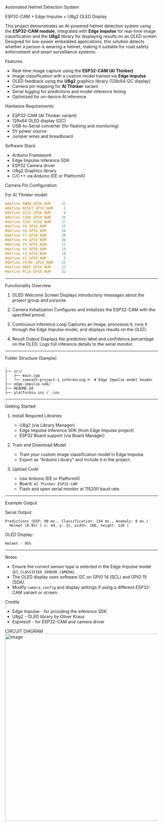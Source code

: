 



Automated Helmet Detection System

ESP32-CAM + Edge Impulse + U8g2 OLED Display

This project demonstrates an AI-powered helmet detection system using the **ESP32-CAM module**, integrated with **Edge Impulse** for real-time image classification and the **U8g2** library for displaying results on an OLED screen. Designed for low-power embedded applications, this solution detects whether a person is wearing a helmet, making it suitable for road safety enforcement and smart surveillance systems.



 Features

* Real-time image capture using the **ESP32-CAM (AI Thinker)**
* Image classification with a custom model trained via **Edge Impulse**
* OLED feedback using the **U8g2** graphics library (128x64 I2C display)
* Camera pin mapping for **AI Thinker** variant
* Serial logging for predictions and model inference timing
* Optimized for on-device AI inference



Hardware Requirements

* ESP32-CAM (AI Thinker variant)
* 128x64 OLED display (I2C)
* USB-to-Serial converter (for flashing and monitoring)
* 5V power source
* Jumper wires and breadboard



Software Stack

* Arduino Framework
* Edge Impulse Inference SDK
* ESP32 Camera driver
* U8g2 Graphics library
* C/C++ via Arduino IDE or PlatformIO



Camera Pin Configuration

For AI Thinker model:

```cpp
#define PWDN_GPIO_NUM     32
#define RESET_GPIO_NUM    -1
#define XCLK_GPIO_NUM      0
#define SIOD_GPIO_NUM     26
#define SIOC_GPIO_NUM     27
#define Y9_GPIO_NUM       35
#define Y8_GPIO_NUM       34
#define Y7_GPIO_NUM       39
#define Y6_GPIO_NUM       36
#define Y5_GPIO_NUM       21
#define Y4_GPIO_NUM       19
#define Y3_GPIO_NUM       18
#define Y2_GPIO_NUM        5
#define VSYNC_GPIO_NUM    25
#define HREF_GPIO_NUM     23
#define PCLK_GPIO_NUM     22
```

---

Functionality Overview

1. OLED Welcome Screen
   Displays introductory messages about the project group and purpose.

2. Camera Initialization
   Configures and initializes the ESP32-CAM with the specified pinout.

3. Continuous Inference Loop
   Captures an image, processes it, runs it through the Edge Impulse model, and displays results on the OLED.

4. Result Output
   Displays the prediction label and confidence percentage on the OLED. Logs full inference details to the serial monitor.

---

Folder Structure (Sample)

```
.
├── src/
│   ├── main.cpp
│   └── sxmnath-project-1_inferencing.h  # Edge Impulse model header
├── edge-impulse-sdk/
├── README.md
├── platformio.ini / .ino
```

---

Getting Started

1. Install Required Libraries

   * U8g2 (via Library Manager)
   * Edge Impulse Inference SDK (from Edge Impulse project)
   * ESP32 Board support (via Board Manager)

2. Train and Download Model

   * Train your custom image classification model in Edge Impulse.
   * Export as "Arduino Library" and include it in the project.

3. Upload Code

   * Use Arduino IDE or PlatformIO
   * Board: `AI Thinker ESP32-CAM`
   * Flash and open serial monitor at 115200 baud rate.

---

Example Output

Serial Output:

```
Predictions (DSP: 98 ms., Classification: 234 ms., Anomaly: 0 ms.)
  Helmet (0.95) [ x: 44, y: 21, width: 100, height: 120 ]
```

OLED Display:

```
Helmet - 95%
```

---

Notes

* Ensure the correct sensor type is selected in the Edge Impulse model (`EI_CLASSIFIER_SENSOR_CAMERA`).
* The OLED display uses software I2C on GPIO 14 (SCL) and GPIO 15 (SDA).
* Modify `camera_config` and display settings if using a different ESP32-CAM variant or screen.



Credits

* Edge Impulse - for providing the inference SDK
* U8g2 - OLED library by Oliver Kraus
* Espressif - for ESP32-CAM and camera driver


CIRCUIT DIAGRAM
<img width="710" height="614" alt="image" src="https://github.com/user-attachments/assets/b96c7d3a-f613-46b0-bdfb-d924d1844cee" />




